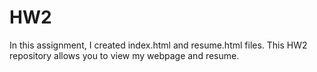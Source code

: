 # HW2
In this assignment, I created index.html and resume.html files. 
This HW2 repository allows you to view my webpage and resume. 